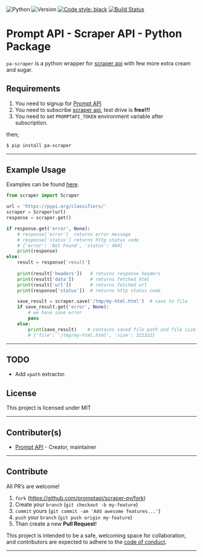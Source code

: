 ![Python](https://img.shields.io/badge/python-3.7.4-green.svg)
![Version](https://img.shields.io/badge/version-0.0.0-orange.svg)
[![Code style: black](https://img.shields.io/badge/code%20style-black-000000.svg)](https://github.com/psf/black)
[![Build Status](https://travis-ci.org/promptapi/scraper-py.svg?branch=main)](https://travis-ci.org/promptapi/scraper-py)

# Prompt API - Scraper API - Python Package

`pa-scraper` is a python wrapper for [scraper api][scraper-api] with few
more extra cream and sugar.

## Requirements

1. You need to signup for [Prompt API][promptapi-signup]
1. You need to subscribe [scraper api][scraper-api], test drive is **free!!!**
1. You need to set `PROMPTAPI_TOKEN` environment variable after subscription.

then;

```bash
$ pip install pa-scraper
```

---

## Example Usage

Examples can be found [here][examples].

```python
from scraper import Scraper

url = 'https://pypi.org/classifiers/'
scraper = Scraper(url)
response = scraper.get()

if response.get('error', None):
    # response['error']  returns error message
    # response['status'] returns http status code
    # {'error': 'Not Found', 'status': 404}
    print(response)
else:
    result = response['result']
    
    print(result['headers'])   # returns response headers 
    print(result['data'])      # returns fetched html
    print(result['url'])       # returns fetched url
    print(response['status'])  # returns http status code

    save_result = scraper.save('/tmp/my-html.html')  # save to file
    if save_result.get('error', None):
        # we have save error
        pass
    else:
        print(save_result)    # contains saved file path and file size
        # {'file': '/tmp/my-html.html', 'size': 321322}
```

---

## TODO

- Add `xpath` extractor.

## License

This project is licensed under MIT

---

## Contributer(s)

* [Prompt API](https://github.com/promptapi) - Creator, maintainer

---

## Contribute

All PR’s are welcome!

1. `fork` (https://github.com/promptapi/scraper-py/fork)
1. Create your `branch` (`git checkout -b my-feature`)
1. `commit` yours (`git commit -am 'Add awesome features...'`)
1. `push` your `branch` (`git push origin my-feature`)
1. Than create a new **Pull Request**!

This project is intended to be a safe,
welcoming space for collaboration, and contributors are expected to adhere to
the [code of conduct][coc].

---

[scraper-api]:      https://promptapi.com/marketplace/description/scraper-api
[promptapi-signup]: https://promptapi.com/#signup-form
[coc]:              https://github.com/promptapi/scraper-py/blob/main/CODE_OF_CONDUCT.md
[examples]:         https://github.com/promptapi/scraper-py/blob/main/examples/
